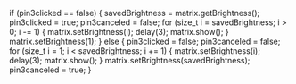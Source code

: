 if (pin3clicked == false)
        {
            savedBrightness = matrix.getBrightness();
            pin3clicked = true;
            pin3canceled = false;
            for (size_t i = savedBrightness; i > 0; i -= 1)
            {
                matrix.setBrightness(i);
                delay(3);
                matrix.show();
            }
            matrix.setBrightness(1);
        }
        else
        {
            pin3clicked = false;
            pin3canceled = false;
            for (size_t i = 1; i < savedBrightness; i += 1)
            {
                matrix.setBrightness(i);
                delay(3);
                matrix.show();
            }
            matrix.setBrightness(savedBrightness);
            pin3canceled = true;
        }